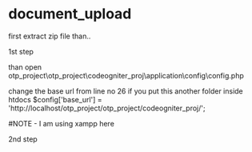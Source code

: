 # document_upload

first extract zip file than..

1st step

than open  otp_project\otp_project\codeogniter_proj\application\config\config.php

change the base url from line no 26 if you put this another folder inside htdocs 
$config['base_url'] = 'http://localhost/otp_project/otp_project/codeogniter_proj/';

#NOTE - I am using xampp here 

2nd step





